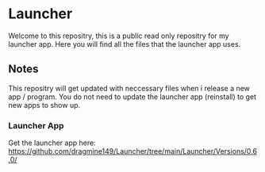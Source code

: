 # Launcher

Welcome to this repositry, this is a public read only repositry for my launcher app.
Here you will find all the files that the launcher app uses.

## Notes

This repositry will get updated with neccessary files when i release a new app / program.
You do not need to update the launcher app (reinstall) to get new apps to show up.

### Launcher App

Get the launcher app here: <https://github.com/dragmine149/Launcher/tree/main/Launcher/Versions/0.6.0/>
